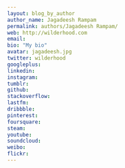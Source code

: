 ```yaml
---
layout: blog_by_author
author_name: Jagadeesh Rampam
permalink: authors/Jagadeesh Rampam/
web: http://wilderhood.com
email:
bio: "My bio"
avatar: jagadeesh.jpg
twitter: wilderhood
googleplus:
linkedin:
instagram:
tumblr:
github:
stackoverflow:
lastfm:
dribbble:
pinterest:
foursquare:
steam:
youtube:
soundcloud:
weibo:
flickr:
---
```

